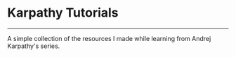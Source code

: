 # Karpathy Tutorials
---
A simple collection of the resources I made while learning from Andrej Karpathy's series.
